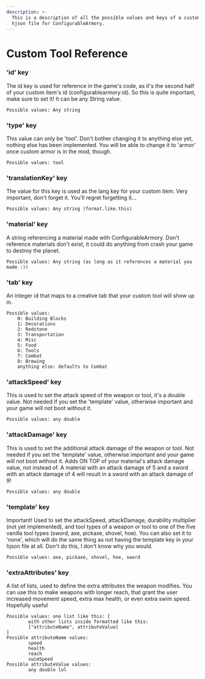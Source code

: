 ```yaml
---
description: >-
  This is a description of all the possible values and keys of a custom tool
  hjson file for ConfigurableArmory.
---
```


# Custom Tool Reference

### 'id' key

The id key is used for reference in the game's code, as it's the second half of your custom item's id (configurablearmory:id). So this is quite important, make sure to set it! It can be any String value.

```
Possible values: Any string 
```

### 'type' key

This value can only be 'tool'. Don't bother changing it to anything else yet, nothing else has been implemented. You will be able to change it to 'armor' once custom armor is in the mod, though.

```
Possible values: tool
```

### 'translationKey' key

The value for this key is used as the lang key for your custom item. Very important, don't forget it. You'll regret forgetting it...

```
Possible values: Any string (format.like.this)
```

### 'material' key

A string referencing a material made with ConfigurableArmory. Don't reference materials don't exist, it could do anything from crash your game to destroy the planet.

```
Possible values: Any string (as long as it references a material you made :))
```

### 'tab' key

An integer id that maps to a creative tab that your custom tool will show up in.

```
Possible values:
    0: Building Blocks
    1: Decorations
    2: Redstone
    3: Transportation
    4: Misc
    5: Food
    6: Tools
    7: Combat
    8: Brewing
    anything else: defaults to Combat 
```

### 'attackSpeed' key

This is used to set the attack speed of the weapon or tool, it's a double value. Not needed if you set the 'template' value, otherwise important and your game will not boot without it.

```
Possible values: any double
```

### 'attackDamage' key

This is used to set the additional attack damage of the weapon or tool. Not needed if you set the 'template' value, otherwise important and your game will not boot without it. Adds ON TOP of your material's attack damage value, not instead of. A material with an attack damage of 5 and a sword with an attack damage of 4 will result in a sword with an attack damage of 9!

```
Possible values: any double
```

### 'template' key

Important! Used to set the attackSpeed, attackDamage, durability multiplier (not yet implemented), and tool types of a weapon or tool to one of the five vanilla tool types (sword, axe, pickaxe, shovel, hoe). You can also set it to 'none', which will do the same thing as not having the template key in your hjson file at all. Don't do this, I don't know why you would.

```
Possible values: axe, pickaxe, shovel, hoe, sword
```

### 'extraAttributes' key

A list of lists, used to define the extra attributes the weapon modifies. You can use this to make weapons with longer reach, that grant the user increased movement speed, extra max health, or even extra swim speed. Hopefully useful

```
Possible values: one list like this: [
        with other lists inside formatted like this:
        ["attributeName", attributeValue]
]
Possible attributeName values:
        speed
        health
        reach
        swimSpeed
Possible attributeValue values:
        any double lol
```

